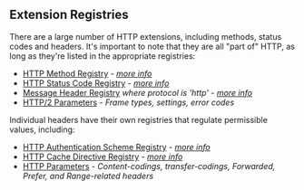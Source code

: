
## Extension Registries

There are a large number of HTTP extensions, including methods, status codes and headers. It's important to note that they are all "part of" HTTP, as long as they're listed in the appropriate registries:

* [HTTP Method Registry](http://www.iana.org/assignments/http-methods/) - _[more info](/specs/rfc9110.html#method.registry)_
* [HTTP Status Code Registry](http://www.iana.org/assignments/http-status-codes/) - _[more info](/specs/rfc9110.html#status.code.registry)_
* [Message Header Registry](http://www.iana.org/assignments/message-headers/) *where protocol is 'http'* - _[more info](/specs/rfc9110.html#fields.registry)_
* [HTTP/2 Parameters](http://www.iana.org/assignments/http2-parameters/http2-parameters.xhtml) - *Frame types, settings, error codes*

Individual headers have their own registries that regulate permissible values, including:

* [HTTP Authentication Scheme Registry](http://www.iana.org/assignments/http-authschemes/) - _[more info](/specs/rfc9110.html#auth.scheme.registry)_
* [HTTP Cache Directive Registry](http://www.iana.org/assignments/http-cache-directives/) - _[more info](/specs/rfc9111.html#cache.directive.registry)_
* [HTTP Parameters](http://www.iana.org/assignments/http-parameters/) - *Content-codings, transfer-codings, Forwarded, Prefer, and Range-related headers*
